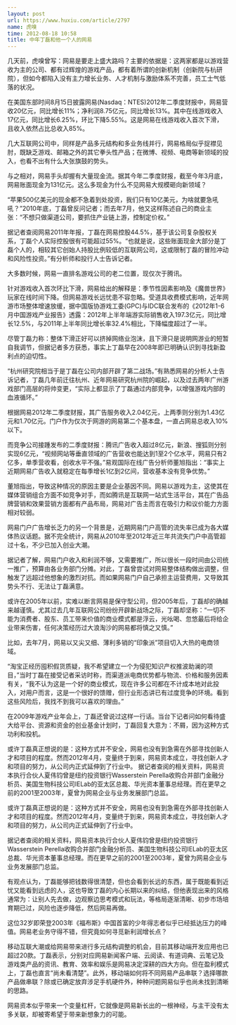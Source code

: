 ```yaml
---
layout: post
url: https://www.huxiu.com/article/2797
name: 虎嗅
time: 2012-08-18 10:58
title: 中年丁磊和他一个人的网易
---
```

几天前，虎嗅曾写：网易是要走上盛大路吗？主要的依据是：这两家都是以游戏营收为主的公司、都有过辉煌的游戏产品，都有着所谓的创新机制（创新院与杭研院），但如今都陷入没有主力增长业务、人才机制与激励体系不完善，员工士气低落的状况。

在美国东部时间8月15日披露网易(Nasdaq：NTES)2012年二季度财报中，网易营收20亿元，同比增长11%；净利润8.75亿元，同比增长13%。其中在线游戏收入17亿元，同比增长6.25%，环比下降5.55%。这是网易在线游戏收入首次下滑，且收入依然占比总收入85%。

几大互联网公司中，同样是产品多元结构和多业务线并行，网易格局似乎捉襟见肘，既缺乏游戏、邮箱之外的其它拳头性产品；在微博、视频、电商等新领域的投入，也看不出有什么大张旗鼓的势头。

与之相对，网易手头却握有大量现金流。据其今年二季度财报，截至今年3月底，网易账面现金为131亿元。这么多现金为什么不见网易大规模砸向新领域？

“苹果500亿美元的现金都不急着到处投资，我们只有10亿美元，为啥就要急吼吼？”2010年底，丁磊曾反问记者；而去年7月，他又这样陈述自己的商业主张：“不想只做渠道公司，要抓住产业链上游，控制定价权。”

据记者查阅网易2011年年报，丁磊在网易控股44.5%，基于该公司复杂股权关系，丁磊个人实际控股很有可能超过55%。“也就是说，这些账面现金大部分是丁磊个人的，相较其它创始人持股比例较低的互联网公司，这或限制丁磊的冒险冲动和风险性投资。”有分析师和投行人士告诉记者。

大多数时候，网易一直排名游戏公司的老二位置，现仅次于腾讯。

针对游戏收入首次环比下滑，网易给出的解释是：季节性因素影响及《魔兽世界》玩家在线时间下降。但网易游戏长远忧患不容忽略。受道具收费模式影响，近年网游市场整体增速放缓，据中国版协游戏工委(GPC)与IDC联合发布的《2012年1-6月中国游戏产业报告》透露：2012年上半年端游实际销售收入197.3亿元，同比增长12.5%，与2011年上半年同比增长率32.4%相比，下降幅度超过了一半。

尽管丁磊力称：整体下滑正好可以挤掉网络业泡沫，且下滑只是说明网游业的短暂自我调节，但据记者多方获悉，事实上丁磊早在2008年即已明确认识到寻找新盈利点的迫切性。

“杭州研究院相当于是丁磊在公司内部开辟了第二战场。”有熟悉网易的分析人士告诉记者，丁磊几年前迁往杭州、近年网易研究杭州院的崛起，以及过去两年广州游戏部门高层的将帅变更，“实际上都显示了丁磊通过内部竞争，以增强游戏内部的血液循环。”

根据网易2012年二季度财报，其广告服务收入2.04亿元，上两季则分别为1.43亿元和1.70亿元。门户作为仅次于网游的网易第二个基本盘，一直占网易总收入10%以下。

而竞争公司接踵发布的二季度财报：腾讯广告收入超过8亿元，新浪、搜狐则分别实现6亿元，“视频网站等垂直领域的广告营收也能达到1至2个亿水平，网易只有2亿多，单季营收看，创收水平不强。”易观国际在线广告分析师董旭指出：“事实上近期网易广告收入就稳定在每季增长1亿到2亿间，营收基本没有竞争优势。”

董旭指出，导致这种情况的原因主要是企业基因不同。网易以游戏为主，这使其在媒体营销组合方面不如竞争对手，而如腾讯是互联网一站式生活平台，其在广告品牌营销和效果营销方面都有产品布局，网易对广告主而言在吸引力和议价能力方面相对较弱。

网易门户广告增长乏力的另一个背景是，近期网易门户高管的流失率已成为各大媒体热议话题。据不完全统计，网易从2010年至2012年近三年共流失门户中高管超过十名，不少已加入创业大潮。

据记者了解，网易门户收入和利润不够，又需要推广，所以很长一段时间由公司统一推广，预算由各业务部门分摊。对此，丁磊曾尝试对网易整体结构做出调整，但触发了远超过他想象的激烈对抗。而如果网易门户自己承担主运营费用，又导致其势头不行、无法让丁磊满意。

或许在2005年以前，实难以断言网易是保守型公司，但2005年后，丁磊却的确越来越谨慎。尤其过去几年互联网公司纷纷开辟新战场之际，丁磊却坚称：“一切不能为消费者、股东、员工带来价值的商业模式都是浮云，光吆喝、忽悠最后将给企业带来伤害，任何决策经历过大浪淘沙的网易都将慎之又慎。”

比如，去年7月，网易以又尖又细、薄利多销的“印象派”项目切入大热的电商领域。

“淘宝正经历囤积假货质疑，我不希望建立一个为侵犯知识产权推波助澜的项目，”当时丁磊在接受记者采访时称，而渠道派电商优势都与物流、价格和服务因素有关，“我不认为这是一个好的商业模式，现在许多公司都在不计成本地对此投入，对用户而言，这是一个很好的馈赠，但行业形态讲已有过度竞争的环境。看到这些风险后，我找不到我可以喜欢的理由。”

在2009年游戏产业年会上，丁磊还曾说过这样一行话。当台下记者问如何看待盛大给平台、资源和资金的创业基金计划时，丁磊回复大意为：不屑，因为这种方式功利和投机。

或许丁磊真正想说的是：这种方式并不安全，网易也没有到急需在外部寻找创新人才和项目的程度。然而2012年4月，变量终于到来，网易资本成立，寻找创新人才和项目的努力，从公司内正式延伸到了行业中。 据记者查阅的相关资料，网易资本执行合伙人夏伟钧曾是纽约投资银行Wasserstein Perella收购合并部门金融分析员、美国生物科技公司IELab的亚太区总裁、华光资本董事总经理。而在更早之前的2001至2003年，夏曾为网易企业与业务发展部门总监。

或许丁磊真正想说的是：这种方式并不安全，网易也没有到急需在外部寻找创新人才和项目的程度。然而2012年4月，变量终于到来，网易资本成立，寻找创新人才和项目的努力，从公司内正式延伸到了行业中。

据记者查阅的相关资料，网易资本执行合伙人夏伟钧曾是纽约投资银行Wasserstein Perella收购合并部门金融分析员、美国生物科技公司IELab的亚太区总裁、华光资本董事总经理。而在更早之前的2001至2003年，夏曾为网易企业与业务发展部门总监。

有观点认为，丁磊能够把钱数得很清楚，但也会看到长远的东西，属于既能看到近忧又能看到远虑的人，这也导致丁磊的内心长期以来的纠结，但他表现出来的风格通常为：让别人先去做，边观察边思考模式和玩法，等格局逐渐清晰、初步市场培育期已过，风险也逐步降低，然后网易再做。

这位32岁即荣登2003年《福布斯》中国首富的少年得志者似乎已经抵达压力的峰值。网易老业务守得不错，但究竟如何寻觅新利润增长点？

移动互联大潮或给网易带来进行多元结构调整的机会，目前其移动端开发应用也已超过20款。丁磊表示，分别对应网易新闻客户端、云阅读、有道词典、云笔记及游戏类产品的资讯、教育、效率和娱乐是网易决定深耕的四大方向。但在盈利模式上，丁磊也直言“尚未看清楚”。此外，移动端如何将不同网易产品串联？选择哪款产品做串联？除或已确定放弃涉足手机硬件外，种种问题网易似乎也尚未找到清晰的思路。

网易资本似乎带来一个变量杠杆，它就像是网易新长出的一根神经，与主干没有太多关联，却被寄希望于带来新想象力的可能。

